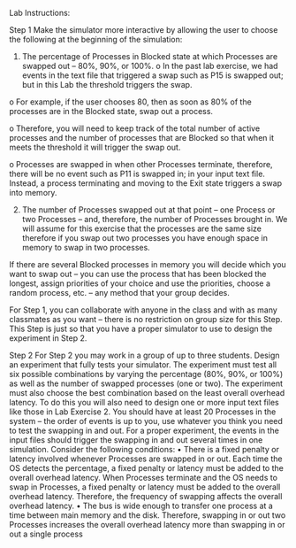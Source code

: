 Lab Instructions:

Step 1
Make the simulator more interactive by allowing the user to choose the following at the beginning of the simulation:

1. The percentage of Processes in Blocked state at which Processes are swapped out – 80%, 90%, or 100%.
o In the past lab exercise, we had events in the text file that triggered a swap such as P15 is swapped
out; but in this Lab the threshold triggers the swap.

o For example, if the user chooses 80, then as soon as 80% of the processes are in the Blocked state,
swap out a process.

o Therefore, you will need to keep track of the total number of active processes and the number of
processes that are Blocked so that when it meets the threshold it will trigger the swap out.

o Processes are swapped in when other Processes terminate, therefore, there will be no event such as
P11 is swapped in; in your input text file. Instead, a process terminating and moving to the Exit state triggers a swap into memory.

2. The number of Processes swapped out at that point – one Process or two Processes – and, therefore, the number of Processes brought in. We will assume for this exercise that the processes are the same size
therefore if you swap out two processes you have enough space in memory to swap in two processes.

If there are several Blocked processes in memory you will decide which you want to swap out – you can use the
process that has been blocked the longest, assign priorities of your choice and use the priorities, choose a random
process, etc. – any method that your group decides.

For Step 1, you can collaborate with anyone in the class and with as many classmates as you want – there is no
restriction on group size for this Step. This Step is just so that you have a proper simulator to use to design the
experiment in Step 2.

Step 2
For Step 2 you may work in a group of up to three students.
Design an experiment that fully tests your simulator. The experiment must test all six possible combinations by varying
the percentage (80%, 90%, or 100%) as well as the number of swapped processes (one or two). The experiment must
also choose the best combination based on the least overall overhead latency.
To do this you will also need to design one or more input text files like those in Lab Exercise 2. You should have
at least 20 Processes in the system – the order of events is up to you, use whatever you think you need to test the
swapping in and out. For a proper experiment, the events in the input files should trigger the swapping in and out
several times in one simulation.
Consider the following conditions:
• There is a fixed penalty or latency involved whenever Processes are swapped in or out. Each time the OS
detects the percentage, a fixed penalty or latency must be added to the overall overhead latency. When
Processes terminate and the OS needs to swap in Processes, a fixed penalty or latency must be added to the
overall overhead latency. Therefore, the frequency of swapping affects the overall overhead latency.
• The bus is wide enough to transfer one process at a time between main memory and the disk. Therefore,
swapping in or out two Processes increases the overall overhead latency more than swapping in or out a single
process